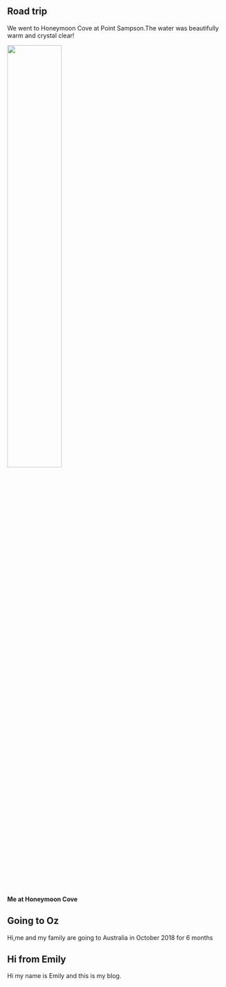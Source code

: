 ## Road trip

We went to Honeymoon Cove at Point Sampson.The water was beautifully warm and crystal clear! 

<img src="https://res.cloudinary.com/dx97qkqq4/image/upload/v1541641856/oz/emily-honeymoon-cove.png"
 style="width:50%">

**Me at Honeymoon Cove**


## Going to Oz

Hi,me and my family are going to Australia in October 2018 for 6 months



## Hi from Emily


Hi my name is Emily and this is my blog.


